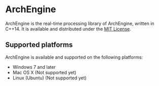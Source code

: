 # ArchEngine

ArchEngine is the real-time processing library of ArchEngine, written in C++14.
It is available and distributed under the [MIT License](http://opensource.org/licenses/mit-license.php).

## Supported platforms
ArchEngine is available and supported on the following platforms:
* Windows 7 and later
* Mac OS X (Not supported yet)
* Linux (Ubuntu) (Not supported yet)